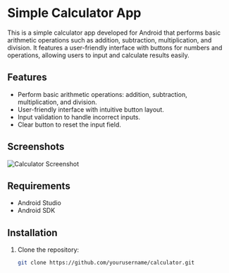# Simple Calculator App

This is a simple calculator app developed for Android that performs basic arithmetic operations such as addition, subtraction, multiplication, and division. It features a user-friendly interface with buttons for numbers and operations, allowing users to input and calculate results easily.

## Features

- Perform basic arithmetic operations: addition, subtraction, multiplication, and division.
- User-friendly interface with intuitive button layout.
- Input validation to handle incorrect inputs.
- Clear button to reset the input field.

## Screenshots

![Calculator Screenshot](link_to_your_screenshot) <!-- Replace with a link to your screenshot -->

## Requirements

- Android Studio
- Android SDK

## Installation

1. Clone the repository:
   ```bash
   git clone https://github.com/yourusername/calculator.git
